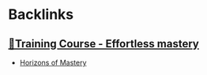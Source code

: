 
# Backlinks
## [🌱Training Course - Effortless mastery](<🌱Training Course - Effortless mastery.md>)
- [Horizons of Mastery](<Horizons of Mastery.md>)

